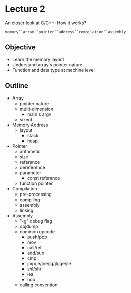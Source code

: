 # Lecture 2

An closer look at C/C++: How it works?

`memory``array``pointer``address``compilation``assembly`

## Objective

- Learn the memory layout
- Understand array's pointer nature
- Function and data type at machine level

## Outline

- Array
  - pointer nature
  - multi-dimension
    - main's argv
  - sizeof
- Memory Address
  - layout
    - stack
    - heap
- Pointer
  - arithmetic
  - size
  - reference
  - dereference
  - parameter
    - const reference
  - function pointer
- Compilation
  - pre-processing
  - compiling
  - assembly
  - linking
- Assembly
  - "-g" debug flag
  - objdump
  - common opcode
    - push/pop
    - mov
    - call/ret
    - add/sub
    - cmp
    - jmp/je/jne/jg/jl/jge/jle
    - shl/shr
    - lea
    - nop
  - calling convention
  